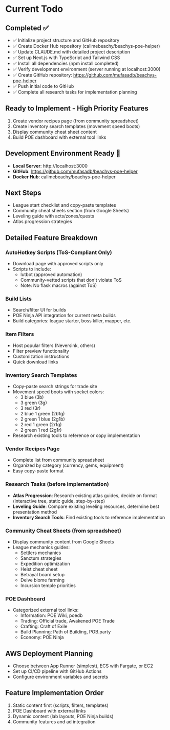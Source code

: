 # Current Todo

## Completed ✅
- ✅ Initialize project structure and GitHub repository
- ✅ Create Docker Hub repository (callmebeachy/beachys-poe-helper)  
- ✅ Update CLAUDE.md with detailed project description
- ✅ Set up Next.js with TypeScript and Tailwind CSS
- ✅ Install all dependencies (npm install completed)
- ✅ Verify development environment (server running at localhost:3000)
- ✅ Create GitHub repository: https://github.com/mufasadb/beachys-poe-helper
- ✅ Push initial code to GitHub
- ✅ Complete all research tasks for implementation planning

## Ready to Implement - High Priority Features
1. Create vendor recipes page (from community spreadsheet)
2. Create inventory search templates (movement speed boots)
3. Display community cheat sheet content
4. Build POE dashboard with external tool links

## Development Environment Ready 🚀
- **Local Server**: http://localhost:3000
- **GitHub**: https://github.com/mufasadb/beachys-poe-helper
- **Docker Hub**: callmebeachy/beachys-poe-helper

## Next Steps
   - League start checklist and copy-paste templates
   - Community cheat sheets section (from Google Sheets)
   - Leveling guide with acts/zones/quests
   - Atlas progression strategies

## Detailed Feature Breakdown

### AutoHotkey Scripts (ToS-Compliant Only)
- Download page with approved scripts only
- Scripts to include:
  - lutbot (approved automation)
  - Community-vetted scripts that don't violate ToS
  - Note: No flask macros (against ToS)

### Build Lists
- Search/filter UI for builds
- POE Ninja API integration for current meta builds
- Build categories: league starter, boss killer, mapper, etc.

### Item Filters
- Host popular filters (Neversink, others)
- Filter preview functionality
- Customization instructions
- Quick download links

### Inventory Search Templates
- Copy-paste search strings for trade site
- Movement speed boots with socket colors:
  - 3 blue (3b)
  - 3 green (3g) 
  - 3 red (3r)
  - 2 blue 1 green (2b1g)
  - 2 green 1 blue (2g1b)
  - 2 red 1 green (2r1g)
  - 2 green 1 red (2g1r)
- Research existing tools to reference or copy implementation

### Vendor Recipes Page
- Complete list from community spreadsheet
- Organized by category (currency, gems, equipment)
- Easy copy-paste format

### Research Tasks (before implementation)
- **Atlas Progression**: Research existing atlas guides, decide on format (interactive tree, static guide, step-by-step)
- **Leveling Guide**: Compare existing leveling resources, determine best presentation method
- **Inventory Search Tools**: Find existing tools to reference implementation

### Community Cheat Sheets (from spreadsheet)
- Display community content from Google Sheets
- League mechanics guides:
  - Settlers mechanics
  - Sanctum strategies  
  - Expedition optimization
  - Heist cheat sheet
  - Betrayal board setup
  - Delve biome farming
  - Incursion temple priorities

### POE Dashboard
- Categorized external tool links:
  - Information: POE Wiki, poedb
  - Trading: Official trade, Awakened POE Trade
  - Crafting: Craft of Exile
  - Build Planning: Path of Building, POB.party
  - Economy: POE Ninja

## AWS Deployment Planning
- Choose between App Runner (simplest), ECS with Fargate, or EC2
- Set up CI/CD pipeline with GitHub Actions
- Configure environment variables and secrets

## Feature Implementation Order
1. Static content first (scripts, filters, templates)
2. POE Dashboard with external links
3. Dynamic content (lab layouts, POE Ninja builds)
4. Community features and ad integration
